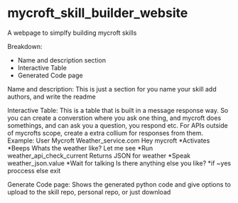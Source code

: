 # mycroft_skill_builder_website
A webpage to simplfy building mycroft skills

Breakdown:

 * Name and description section
 * Interactive Table
 * Generated Code page

Name and description:
This is just a section for you name your skill add authors, and write the readme

Interactive Table:
This is a table that is built in a message response way. So you can create a converstion where you ask one thing, and mycroft does somethings, and can ask you a question, you respond etc. For APIs outside of mycrofts scope, create a extra collium for responses from them.
Example:
User       Mycroft                      Weather_service.com
Hey mycroft
           *Activates
           *Beeps
Whats the weather like?
           Let me see
           *Run weather_api_check_current
                                        Returns JSON for weather
           *Speak weather_json.value
           *Wait for talking
           Is there anything else you like?
           *if ~yes proccess else exit


Generate Code page:
Shows the generated python code and give options to upload to the skill repo, personal repo, or just download
                         

